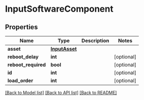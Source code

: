 # InputSoftwareComponent

## Properties
Name | Type | Description | Notes
------------ | ------------- | ------------- | -------------
**asset** | [**InputAsset**](InputAsset.md) |  | 
**reboot_delay** | **int** |  | [optional] 
**reboot_required** | **bool** |  | [optional] 
**id** | **int** |  | [optional] 
**load_order** | **int** |  | [optional] 

[[Back to Model list]](../README.md#documentation-for-models) [[Back to API list]](../README.md#documentation-for-api-endpoints) [[Back to README]](../README.md)


